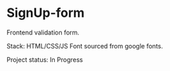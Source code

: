 # SignUp-form
Frontend validation form. 

Stack: HTML/CSS/JS 
Font sourced from google fonts.

Project status: In Progress
